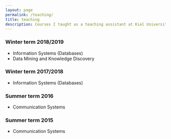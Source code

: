 ```yaml
---
layout: page
permalink: /teaching/
title: teaching
description: Courses I taught as a teaching assistant at Kiel University
---
```


### Winter term 2018/2019

- Information Systems (Databases)
- Data Mining and Knowledge Discovery

### Winter term 2017/2018

- Information Systems (Databases)

### Summer term 2016

- Communication Systems

### Summer term 2015

- Communication Systems
